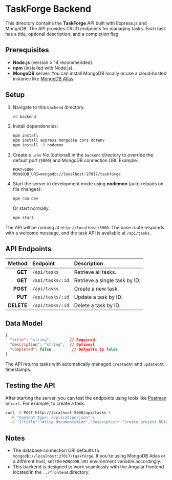 # TaskForge Backend

This directory contains the **TaskForge** API built with Express.js and MongoDB. The API provides CRUD endpoints for managing tasks. Each task has a title, optional description, and a completion flag.

## Prerequisites

* **Node.js** (version ≥ 14 recommended).
* **npm** (installed with Node.js).
* **MongoDB** server. You can install MongoDB locally or use a cloud‑hosted instance like [MongoDB Atlas](https://www.mongodb.com/cloud/atlas).

## Setup

1. Navigate to this `backend` directory.

   ```bash
   cd backend
   ```

2. Install dependencies:

   ```bash
   npm install
   npm install express mongoose cors dotenv
   npm install -D nodemon
   ```

3. Create a `.env` file (optional) in the `backend` directory to override the default port (`5000`) and MongoDB connection URI. Example:

   ```env
   PORT=5000
   MONGODB_URI=mongodb://localhost:27017/taskforge
   ```

4. Start the server in development mode using **nodemon** (auto‑reloads on file changes):

   ```bash
   npm run dev
   ```

   Or start normally:

   ```bash
   npm start
   ```

The API will be running at `http://localhost:5000`. The base route responds with a welcome message, and the task API is available at `/api/tasks`.

## API Endpoints

| Method | Endpoint           | Description                         |
|-------:|:-------------------|:------------------------------------|
| **GET**| `/api/tasks`       | Retrieve all tasks.                 |
| **GET**| `/api/tasks/:id`   | Retrieve a single task by ID.       |
| **POST**| `/api/tasks`       | Create a new task.                  |
| **PUT**| `/api/tasks/:id`   | Update a task by ID.                |
| **DELETE**| `/api/tasks/:id` | Delete a task by ID.                |

## Data Model

```json
{
  "title": "string",        // Required
  "description": "string",  // Optional
  "completed": false         // Defaults to false
}
```

The API returns tasks with automatically managed `createdAt` and `updatedAt` timestamps.

## Testing the API

After starting the server, you can test the endpoints using tools like [Postman](https://www.postman.com/) or `curl`. For example, to create a task:

```bash
curl -X POST http://localhost:5000/api/tasks \
  -H "Content-Type: application/json" \
  -d '{"title":"Write documentation","description":"Create project README","completed":false}'
```

## Notes

* The database connection URI defaults to `mongodb://localhost:27017/taskforge`. If you're using MongoDB Atlas or a different host, set the `MONGODB_URI` environment variable accordingly.
* This backend is designed to work seamlessly with the Angular frontend located in the `../frontend` directory.
